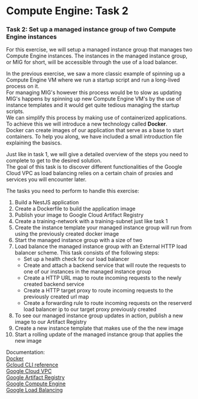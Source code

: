 # Compute Engine: Task 2

### Task 2: Set up a managed instance group of two Compute Engine instances

For this exercise, we will setup a managed instance group that manages two Compute Engine instances.
The instances in the managed instance group, or MIG for short, will be accessible through the use of a load balancer.

In the previous exercise, we saw a more classic example of spinning up a Compute Engine VM where we run a startup script and run a long-lived process on it.  
For managing MIG's however this process would be to slow as updating MIG's happens by spinning up new Compute Engine VM's by the use of instance templates and it would get quite tedious managing the startup scripts.  
We can simplify this process by making use of containerized applications. 
To achieve this we will introduce a new technology called **Docker**.  
Docker can create images of our application that serve as a base to start containers. To help you along, we have included a small introduction file explaining the basiscs.  

Just like in task 1, we will give a detailed overview of the steps you need to complete to get to the desired solution.  
The goal of this task is to discover different functionalities of the Google Cloud VPC as load balancing relies on a certain chain of proxies and services you will encounter later.  

The tasks you need to perform to handle this exercise:
1. Build a NestJS application
2. Create a Dockerfile to build the application image
3. Publish your image to Google Cloud Artifact Registry
4. Create a training-network with a training-subnet just like task 1
5. Create the instance template your managed instance group will run from using the previously created docker image
6. Start the managed instance group with a size of two
7. Load balance the managed instance group with an External HTTP load balancer scheme. This task consists of the following steps:  
    * Set up a health check for our load balancer
    * Create and attach a backend service that will route the requests to one of our instances in the managed instance group
    * Create a HTTP URL map to route incoming requests to the newly created backend service
    * Create a HTTP target proxy to route incoming requests to the previously created url map
    * Create a forwarding rule to route incoming requests on the reserverd load balancer ip to our target proxy previously created
8. To see our managed instance group updates in action, publish a new image to our Artifact Registry
9. Create a new instance template that makes use of the the new image
10. Start a rolling update of the managed instance group that applies the new image

Documentation:  
[Docker](https://docs.docker.com/)  
[Gcloud CLI reference](https://cloud.google.com/sdk/gcloud/reference)  
[Google Cloud VPC](https://cloud.google.com/vpc/docs/vpc)  
[Google Artifact Registry](https://cloud.google.com/artifact-management/docs/overview)  
[Google Compute Engine](https://cloud.google.com/compute/docs/instances)  
[Google Load Balancing](https://cloud.google.com/load-balancing/docs/load-balancing-overview)  
